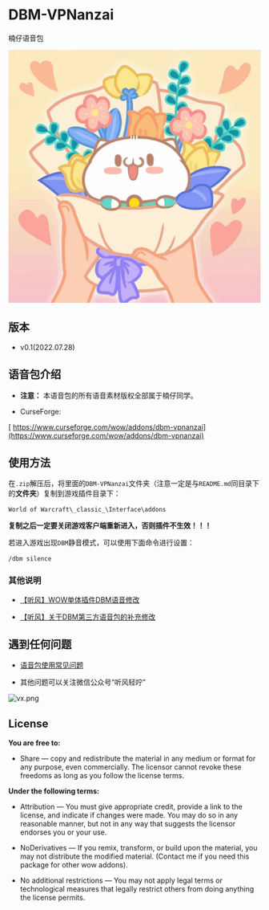 # DBM-VPNanzai
楠仔语音包

![nanzai](./nanzai.png)


## 版本

- v0.1(2022.07.28)


## 语音包介绍

- **注意：** 本语音包的所有语音素材版权全部属于楠仔同学。

- CurseForge:

[ https://www.curseforge.com/wow/addons/dbm-vpnanzai](https://www.curseforge.com/wow/addons/dbm-vpnanzai)


## 使用方法

在`.zip`解压后，将里面的`DBM-VPNanzai`文件夹（注意一定是与`README.md`同目录下的**文件夹**）复制到游戏插件目录下：

```
World of Warcraft\_classic_\Interface\addons
```

**复制之后一定要关闭游戏客户端重新进入，否则插件不生效！！！**


若进入游戏出现`DBM`静音模式，可以使用下面命令进行设置：

```
/dbm silence
```


### 其他说明

- [【听风】WOW单体插件DBM语音修改](https://mp.weixin.qq.com/s?__biz=MzI2ODM4MTE3OA==&mid=2247484556&idx=1&sn=1aa51d880a0b4989b81dbb6807b2412f&chksm=eaf13a19dd86b30fdbaf35a615910136f15afcac8ef14c2fd0141e5e51b5734a9577c4235410&token=123884504&lang=zh_CN#rd)

- [【听风】关于DBM第三方语音包的补充修改](https://mp.weixin.qq.com/s?__biz=MzI2ODM4MTE3OA==&mid=2247484864&idx=1&sn=ff032b2a031f5c17132dbe7527e617e2&chksm=eaf13b55dd86b24398638dc006a5e7f2c5eae446552d07a23ddb7f9e24ab3da63a525b36ebe8&token=2078266556&lang=zh_CN#rd)


## 遇到任何问题

- [语音包使用常见问题](https://github.com/usiege/publisher/issues)

- 其他问题可以关注微信公众号“听风轻咛”

![vx.png](https://s2.loli.net/2022/07/27/qtwn15HvKpNl4aD.png)


## License

**You are free to:**

- Share — copy and redistribute the material in any medium or format for any purpose, even commercially.
The licensor cannot revoke these freedoms as long as you follow the license terms.

**Under the following terms:**

- Attribution — You must give appropriate credit, provide a link to the license, and indicate if changes were made. You may do so in any reasonable manner, but not in any way that suggests the licensor endorses you or your use.

- NoDerivatives — If you remix, transform, or build upon the material, you may not distribute the modified material. (Contact me if you need this package for other wow addons).

- No additional restrictions — You may not apply legal terms or technological measures that legally restrict others from doing anything the license permits.

